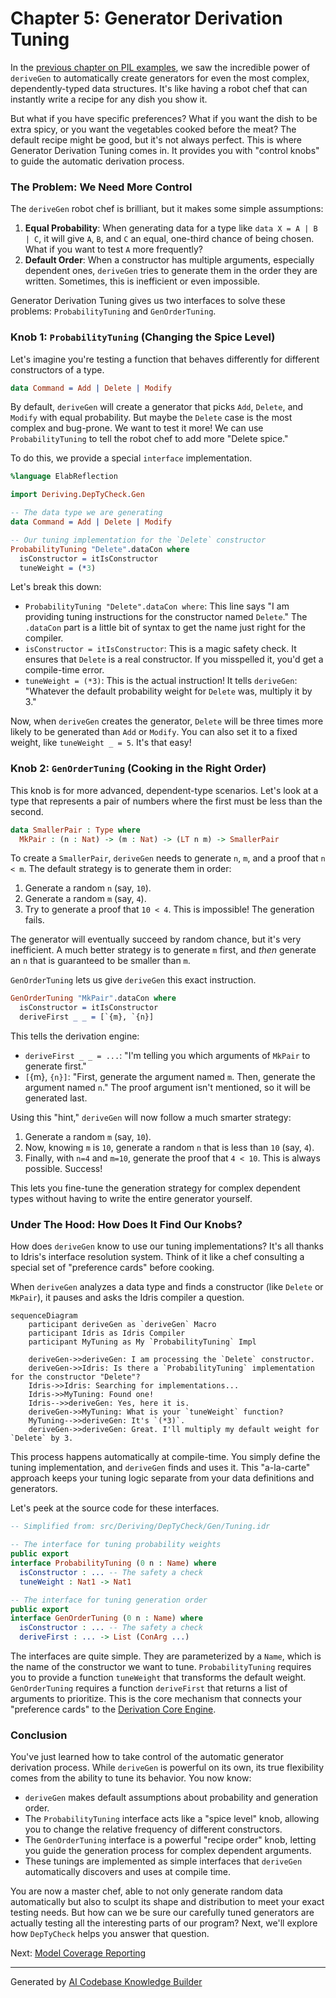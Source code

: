 # Chapter 5: Generator Derivation Tuning

In the [previous chapter on PIL examples](04_primitive_imperative_language__pil__examples.md), we saw the incredible power of `deriveGen` to automatically create generators for even the most complex, dependently-typed data structures. It's like having a robot chef that can instantly write a recipe for any dish you show it.

But what if you have specific preferences? What if you want the dish to be extra spicy, or you want the vegetables cooked before the meat? The default recipe might be good, but it's not always perfect. This is where Generator Derivation Tuning comes in. It provides you with "control knobs" to guide the automatic derivation process.

### The Problem: We Need More Control

The `deriveGen` robot chef is brilliant, but it makes some simple assumptions:
1.  **Equal Probability**: When generating data for a type like `data X = A | B | C`, it will give `A`, `B`, and `C` an equal, one-third chance of being chosen. What if you want to test `A` more frequently?
2.  **Default Order**: When a constructor has multiple arguments, especially dependent ones, `deriveGen` tries to generate them in the order they are written. Sometimes, this is inefficient or even impossible.

Generator Derivation Tuning gives us two interfaces to solve these problems: `ProbabilityTuning` and `GenOrderTuning`.

### Knob 1: `ProbabilityTuning` (Changing the Spice Level)

Let's imagine you're testing a function that behaves differently for different constructors of a type.

```idris
data Command = Add | Delete | Modify
```

By default, `deriveGen` will create a generator that picks `Add`, `Delete`, and `Modify` with equal probability. But maybe the `Delete` case is the most complex and bug-prone. We want to test it more! We can use `ProbabilityTuning` to tell the robot chef to add more "Delete spice."

To do this, we provide a special `interface` implementation.

```idris
%language ElabReflection

import Deriving.DepTyCheck.Gen

-- The data type we are generating
data Command = Add | Delete | Modify

-- Our tuning implementation for the `Delete` constructor
ProbabilityTuning "Delete".dataCon where
  isConstructor = itIsConstructor
  tuneWeight = (*3)
```

Let's break this down:
*   `ProbabilityTuning "Delete".dataCon where`: This line says "I am providing tuning instructions for the constructor named `Delete`." The `.dataCon` part is a little bit of syntax to get the name just right for the compiler.
*   `isConstructor = itIsConstructor`: This is a magic safety check. It ensures that `Delete` is a real constructor. If you misspelled it, you'd get a compile-time error.
*   `tuneWeight = (*3)`: This is the actual instruction! It tells `deriveGen`: "Whatever the default probability weight for `Delete` was, multiply it by 3."

Now, when `deriveGen` creates the generator, `Delete` will be three times more likely to be generated than `Add` or `Modify`. You can also set it to a fixed weight, like `tuneWeight _ = 5`. It's that easy!

### Knob 2: `GenOrderTuning` (Cooking in the Right Order)

This knob is for more advanced, dependent-type scenarios. Let's look at a type that represents a pair of numbers where the first must be less than the second.

```idris
data SmallerPair : Type where
  MkPair : (n : Nat) -> (m : Nat) -> (LT n m) -> SmallerPair
```

To create a `SmallerPair`, `deriveGen` needs to generate `n`, `m`, and a proof that `n < m`. The default strategy is to generate them in order:
1.  Generate a random `n` (say, `10`).
2.  Generate a random `m` (say, `4`).
3.  Try to generate a proof that `10 < 4`. This is impossible! The generation fails.

The generator will eventually succeed by random chance, but it's very inefficient. A much better strategy is to generate `m` first, and *then* generate an `n` that is guaranteed to be smaller than `m`.

`GenOrderTuning` lets us give `deriveGen` this exact instruction.

```idris
GenOrderTuning "MkPair".dataCon where
  isConstructor = itIsConstructor
  deriveFirst _ _ = [`{m}, `{n}]
```

This tells the derivation engine:
*   `deriveFirst _ _ = ...`: "I'm telling you which arguments of `MkPair` to generate first."
*   `[`{m}, `{n}]`: "First, generate the argument named `m`. Then, generate the argument named `n`." The proof argument isn't mentioned, so it will be generated last.

Using this "hint," `deriveGen` will now follow a much smarter strategy:
1.  Generate a random `m` (say, `10`).
2.  Now, knowing `m` is `10`, generate a random `n` that is less than `10` (say, `4`).
3.  Finally, with `n=4` and `m=10`, generate the proof that `4 < 10`. This is always possible. Success!

This lets you fine-tune the generation strategy for complex dependent types without having to write the entire generator yourself.

### Under The Hood: How Does It Find Our Knobs?

How does `deriveGen` know to use our tuning implementations? It's all thanks to Idris's interface resolution system. Think of it like a chef consulting a special set of "preference cards" before cooking.

When `deriveGen` analyzes a data type and finds a constructor (like `Delete` or `MkPair`), it pauses and asks the Idris compiler a question.

```mermaid
sequenceDiagram
    participant deriveGen as `deriveGen` Macro
    participant Idris as Idris Compiler
    participant MyTuning as My `ProbabilityTuning` Impl

    deriveGen->>deriveGen: I am processing the `Delete` constructor.
    deriveGen->>Idris: Is there a `ProbabilityTuning` implementation for the constructor "Delete"?
    Idris->>Idris: Searching for implementations...
    Idris->>MyTuning: Found one!
    Idris-->>deriveGen: Yes, here it is.
    deriveGen->>MyTuning: What is your `tuneWeight` function?
    MyTuning-->>deriveGen: It's `(*3)`.
    deriveGen->>deriveGen: Great. I'll multiply my default weight for `Delete` by 3.
```

This process happens automatically at compile-time. You simply define the tuning implementation, and `deriveGen` finds and uses it. This "a-la-carte" approach keeps your tuning logic separate from your data definitions and generators.

Let's peek at the source code for these interfaces.

```idris
-- Simplified from: src/Deriving/DepTyCheck/Gen/Tuning.idr

-- The interface for tuning probability weights
public export
interface ProbabilityTuning (0 n : Name) where
  isConstructor : ... -- The safety a check
  tuneWeight : Nat1 -> Nat1

-- The interface for tuning generation order
public export
interface GenOrderTuning (0 n : Name) where
  isConstructor : ... -- The safety a check
  deriveFirst : ... -> List (ConArg ...)
```

The interfaces are quite simple. They are parameterized by a `Name`, which is the name of the constructor we want to tune. `ProbabilityTuning` requires you to provide a function `tuneWeight` that transforms the default weight. `GenOrderTuning` requires a function `deriveFirst` that returns a list of arguments to prioritize. This is the core mechanism that connects your "preference cards" to the [Derivation Core Engine](07_derivation_core_engine.md).

### Conclusion

You've just learned how to take control of the automatic generator derivation process. While `deriveGen` is powerful on its own, its true flexibility comes from the ability to tune its behavior. You now know:

-   `deriveGen` makes default assumptions about probability and generation order.
-   The `ProbabilityTuning` interface acts like a "spice level" knob, allowing you to change the relative frequency of different constructors.
-   The `GenOrderTuning` interface is a powerful "recipe order" knob, letting you guide the generation process for complex dependent arguments.
-   These tunings are implemented as simple interfaces that `deriveGen` automatically discovers and uses at compile time.

You are now a master chef, able to not only generate random data automatically but also to sculpt its shape and distribution to meet your exact testing needs. But how can we be sure our carefully tuned generators are actually testing all the interesting parts of our program? Next, we'll explore how `DepTyCheck` helps you answer that question.

Next: [Model Coverage Reporting](06_model_coverage_reporting.md)

---

Generated by [AI Codebase Knowledge Builder](https://github.com/The-Pocket/Tutorial-Codebase-Knowledge)